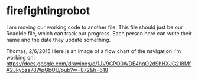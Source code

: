 # firefightingrobot

I am moving our working code to another file. This file should just be our ReadMe file, which can track our progress. Each person here can write their name and the date they update something. 

Thomas, 2/6/2015
Here is an image of a flow chart of the navigation I'm working on: https://docs.google.com/drawings/d/1JV9GPO0WDE4hgO2dShHXJG218MfA2Jky5zs78WpGbOU/pub?w=872&h=618
